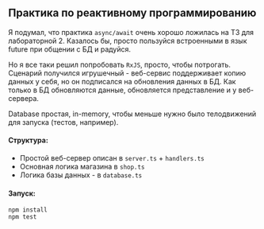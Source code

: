 ## Практика по реактивному программированию

Я подумал, что практика `async/await` очень хорошо ложилась на ТЗ для лабораторной 2. Казалось бы,
просто пользуйся встроенными в язык future при общении с БД и радуйся.

Но я все таки решил попробовать `RxJS`, просто, чтобы потрогать. Сценарий получился игрушечный -
веб-сервис поддерживает копию данных у себя, но он подписался на обновления данных в БД. Как только
в БД обновляются данные, обновляется представление и у веб-сервера.

Database простая, in-memory, чтобы меньше нужно было телодвижений для запуска (тестов, например).

#### Структура:

- Простой веб-сервер описан в `server.ts` + `handlers.ts`
- Основная логика магазина в `shop.ts`
- Логика базы данных - в `database.ts`

#### Запуск:

```
npm install
npm test
```


